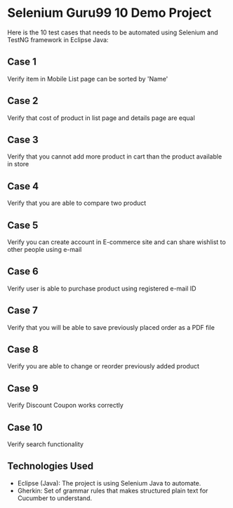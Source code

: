 # Selenium Guru99 10 Demo Project

Here is the 10 test cases that needs to be automated using Selenium and TestNG framework in Eclipse Java:

## Case 1
Verify item in Mobile List page can be sorted by 'Name'

## Case 2
Verify that cost of product in list page and details page are equal

## Case 3
Verify that you cannot add more product in cart than the product available in store

## Case 4
Verify that you are able to compare two product

## Case 5
Verify you can create account in E-commerce site and can share wishlist to other people using e-mail

## Case 6
Verify user is able to purchase product using registered e-mail ID

## Case 7
Verify that you will be able to save previously placed order as a PDF file

## Case 8
Verify you are able to change or reorder previously added product

## Case 9
Verify Discount Coupon works correctly

## Case 10
Verify search functionality

## Technologies Used
- Eclipse (Java): The project is using Selenium Java to automate.
- Gherkin: Set of grammar rules that makes structured plain text for Cucumber to understand.
